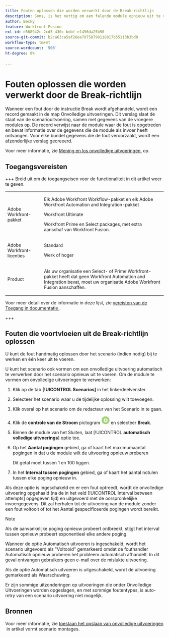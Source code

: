 ```yaml
---
title: Fouten oplossen die worden verwerkt door de Break-richtlijn
description: Soms, is het nuttig om een falende module opnieuw uit te voeren als er een kans is dat de reden voor de mislukking snel zou kunnen oplossen.
author: Becky
feature: Workfront Fusion
exl-id: d568942c-2cd5-430c-bdbf-e1496da25b50
source-git-commit: b2ca63ca5af26ee79758798118817b55113b3bd0
workflow-type: tm+mt
source-wordcount: '508'
ht-degree: 0%

---
```


# Fouten oplossen die worden verwerkt door de Break-richtlijn

Wanneer een fout door de instructie Break wordt afgehandeld, wordt een record gemaakt in de map Onvolledige uitvoeringen. Dit verslag slaat de staat van de scenariouitvoering, samen met gegevens van de vroegere modules op. De record verwijst naar de module waar de fout is opgetreden en bevat informatie over de gegevens die de module als invoer heeft ontvangen. Voor elke bundel gegevens die de fout veroorzaakt, wordt een afzonderlijke verslag gecreeerd.

Voor meer informatie, zie [&#x200B; Mening en los onvolledige uitvoeringen &#x200B;](/help/workfront-fusion/manage-scenarios/view-and-resolve-incomplete-executions.md) op.

## Toegangsvereisten

+++ Breid uit om de toegangseisen voor de functionaliteit in dit artikel weer te geven.

<table style="table-layout:auto">
 <col> 
 <col> 
 <tbody> 
  <tr> 
   <td role="rowheader">Adobe Workfront-pakket</td> 
   <td> <p>Elk Adobe Workfront Workflow-pakket en elk Adobe Workfront Automation and Integration-pakket</p><p>Workfront Ultimate</p><p>Workfront Prime en Select packages, met extra aanschaf van Workfront Fusion.</p> </td> 
  </tr> 
  <tr data-mc-conditions=""> 
   <td role="rowheader">Adobe Workfront-licenties</td> 
   <td> <p>Standard</p><p>Werk of hoger</p> </td> 
  </tr> 
  <tr> 
   <td role="rowheader">Product</td> 
   <td>
   <p>Als uw organisatie een Select- of Prime Workfront-pakket heeft dat geen Workfront Automation and Integration bevat, moet uw organisatie Adobe Workfront Fusion aanschaffen.</li></ul>
   </td> 
  </tr>
 </tbody> 
</table>

Voor meer detail over de informatie in deze lijst, zie [&#x200B; vereisten van de Toegang in documentatie &#x200B;](/help/workfront-fusion/references/licenses-and-roles/access-level-requirements-in-documentation.md).

+++

## Fouten die voortvloeien uit de Break-richtlijn oplossen

U kunt de fout handmatig oplossen door het scenario (indien nodig) bij te werken en één keer uit te voeren.

U kunt het scenario ook vormen om een onvolledige uitvoering automatisch te verwerken door het scenario opnieuw uit te voeren. Om de module te vormen om onvolledige uitvoeringen te verwerken:

1. Klik op de tab **[!UICONTROL Scenarios]** in het linkerdeelvenster.
1. Selecteer het scenario waar u de tijdelijke oplossing wilt toevoegen.
1. Klik overal op het scenario om de redacteur van het Scenario in te gaan.
1. Klik de **controle van de Stroom** pictogram ![&#x200B; controle van de Stroom &#x200B;](assets/flow-control-icon.png) en selecteer **Break**.
1. Binnen de module van het Sluiten, laat [!UICONTROL **automatisch volledige uitvoerings**] optie toe.
1. Op het **Aantal pogingen** gebied, ga of kaart het maximumaantal pogingen in dat u de module wilt de uitvoering opnieuw proberen

   Dit getal moet tussen 1 en 100 liggen.
1. In het **Interval tussen pogingen** gebied, ga of kaart het aantal notulen tussen elke poging opnieuw in.

Als deze optie is ingeschakeld en er een fout optreedt, wordt de onvolledige uitvoering opgehaald (na de in het veld [!UICONTROL Interval between attempts] opgegeven tijd) en uitgevoerd met de oorspronkelijke invoergegevens. Dit zal herhalen tot de uitvoering van de module zonder een fout voltooit of tot het Aantal gespecificeerde pogingen wordt bereikt.

>[!NOTE]
>
>Als de aanvankelijke poging opnieuw probeert ontbreekt, stijgt het interval tussen opnieuw probeert exponentieel elke andere poging.


Wanneer de optie Automatisch uitvoeren is ingeschakeld, wordt het scenario uitgevoerd als &quot;Voltooid&quot; gemarkeerd omdat de fouthandler Automatisch opnieuw proberen het probleem automatisch afhandelt. In dit geval ontvangen gebruikers geen e-mail over de mislukte uitvoering.

Als de optie Automatisch uitvoeren is uitgeschakeld, wordt de uitvoering gemarkeerd als Waarschuwing.

Er zijn sommige uitzonderingen op uitvoeringen die onder Onvolledige Uitvoeringen worden opgeslagen, en met sommige foutentypes, is auto-retry van een scenario uitvoering niet mogelijk.

## Bronnen

Voor meer informatie, zie [&#x200B; toestaan het opslaan van onvolledige uitvoeringen &#x200B;](/help/workfront-fusion/create-scenarios/config-scenarios-settings/configure-scenario-settings.md#allow-storing-incomplete-executions) in artikel vormt scenario montages.
